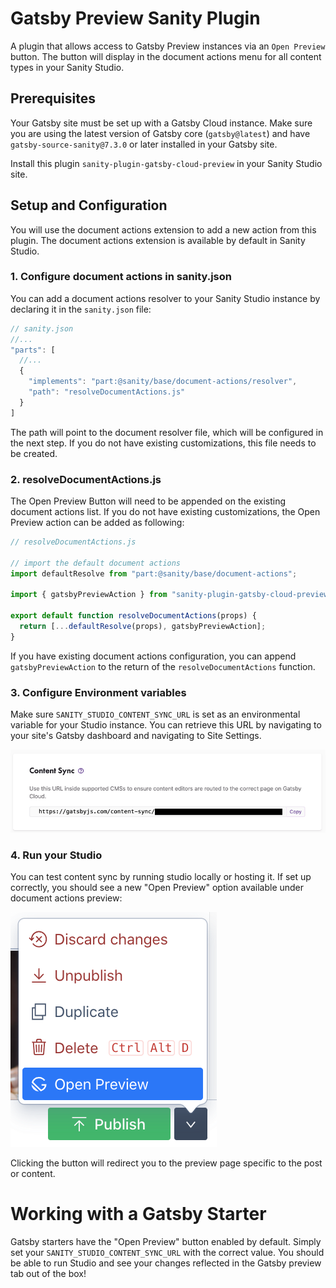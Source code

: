 # Gatsby Preview Sanity Plugin

A plugin that allows access to Gatsby Preview instances via an `Open Preview` button. The button will display in the document actions menu for all content types in your Sanity Studio. 

## Prerequisites

Your Gatsby site must be set up with a Gatsby Cloud instance. Make sure you are using the latest version of Gatsby core (`gatsby@latest`) and have `gatsby-source-sanity@7.3.0` or later installed in your Gatsby site. 

Install this plugin `sanity-plugin-gatsby-cloud-preview` in your Sanity Studio site. 

## Setup and Configuration

You will use the document actions extension to add a new action from this plugin. The document actions extension is available by default in Sanity Studio. 
### 1. Configure document actions in sanity.json

You can add a document actions resolver to your Sanity Studio instance by declaring it in the `sanity.json` file:

```jsx
// sanity.json 
//... 
"parts": [ 
  //... 
  { 
    "implements": "part:@sanity/base/document-actions/resolver", 
    "path": "resolveDocumentActions.js" 
  } 
]
```

The path will point to the document resolver file, which will be configured in the next step. If you do not have existing customizations, this file needs to be created.

### 2. resolveDocumentActions.js

The Open Preview Button will need to be appended on the existing document actions list. If you do not have existing customizations, the Open Preview action can be added as following:

```jsx
// resolveDocumentActions.js

// import the default document actions
import defaultResolve from "part:@sanity/base/document-actions";

import { gatsbyPreviewAction } from "sanity-plugin-gatsby-cloud-preview";

export default function resolveDocumentActions(props) {
  return [...defaultResolve(props), gatsbyPreviewAction];
}
```

If you have existing document actions configuration, you can append `gatsbyPreviewAction` to the return of the `resolveDocumentActions` function.

### 3. Configure Environment variables

Make sure `SANITY_STUDIO_CONTENT_SYNC_URL` is set as an environmental variable for your Studio instance. You can retrieve this URL by navigating to your site's Gatsby dashboard and navigating to Site Settings.

![Content Sync URL](./images/contentSyncURL.png)

### 4. Run your Studio

You can test content sync by running studio locally or hosting it. If set up correctly, you should see a new "Open Preview" option available under document actions preview:

![preview button](./images/button.png)

Clicking the button will redirect you to the preview page specific to the post or content. 

# Working with a Gatsby Starter

Gatsby starters have the "Open Preview" button enabled by default. Simply set your `SANITY_STUDIO_CONTENT_SYNC_URL` with the correct value. You should be able to run Studio and see your changes reflected in the Gatsby preview tab out of the box!